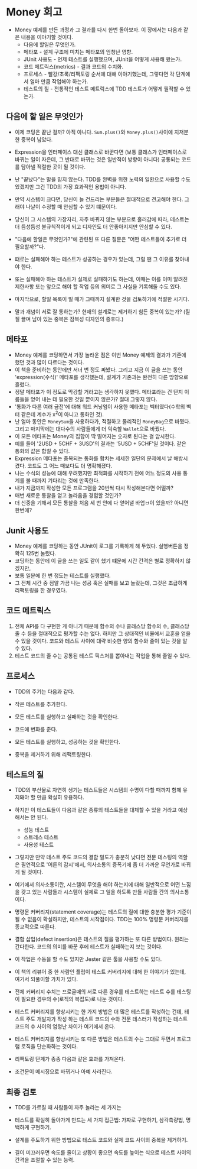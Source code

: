 # Money 회고

- Money 예제를 만든 과정과 그 결과를 다시 한번 돌아보자. 이 장에서는 다음과 같은 내용을 이야기할 것이다.
  - 다음에 할일은 무엇인가.
  - 메타포 - 설계 구조에 미치는 메타포의 엄청난 영향.
  - JUnit 사용도 - 언제 테스트를 실행했으며, JUnit을 어떻게 사용해 왔는가.
  - 코드 메트릭스(metrics) - 결과 코드의 수치화.
  - 프로세스 - 빨강/초록/리팩토링 순서에 대해 이야기했는데, 그렇다면 각 단계에서 얼마 만큼 작업해야 하는가.
  - 테스트의 질 - 전통적인 테스트 메트릭스에 TDD 테스트가 어떻게 필적할 수 있는가.
  
## 다음에 할 일은 무엇인가

- 이제 코딩은 끝난 걸까? 아직 아니다. `Sum.plus()`와 `Money.plus()`사이에 지저분한 중복이 남았다.
- Expression을 인터페이스 대신 클래스로 바꾼다면 (보통 클래스가 인터페이스로 바뀌는 일이 자은데, 그 반대로 바뀌는 것은 일반적이 방향이 아니다) 공통되는 코드를 담아낼 적절한 곳이 될 것이다.
- 난 "끝났다"는 말을 믿지 않는다. TDD를 완벽을 위한 노력의 일환으로 사용할 수도 있겠지만 그건 TDD의 가장 효과적인 용법이 아니다.
- 만약 시스템이 크다면, 당신이 늘 건드리는 부분들은 절대적으로 견고해야 한다. 그래야 나날이 수정할 때 안심할 수 있기 떄문이다.
- 당신이 그 시스템의 가장자리, 자주 바뀌지 않는 부분으로 홀러감에 따라, 테스트는 더 듬성듬성 불규칙적이게 되고 디자인도 더 안좋아지지만 안심할 수 있다.


- "다음에 할일은 무엇인가?"에 관련된 또 다른 질문은 "어떤 테스트들이 추가로 더 필요할까?"다.
- 떄로는 실패해야 하는 테스트가 성공하는 경우가 있는데, 그럴 땐 그 이유를 찾아내야 한다.
- 또는 실패해야 하는 테스트가 실제로 실패하기도 하는데, 이때는 이를 이미 알려진 제한사항 또는 앞으로 해야 할 작업 등의 의미로 그 사실을 기록해둘 수도 있다.
- 마지막으로, 할일 목록이 빌 때가 그때까지 설계한 것을 검토하기에 적절한 시기다.
- 말과 개념이 서로 잘 통하는가? 현재의 설계로는 제거하기 힘든 중복이 있는가? (질질 끌며 남아 있는 중복은 잠복성 디자인의 증후다.)


## 메타포

- Money 예제를 코딩하면서 가장 놀라운 점은 이번 Money 예제의 결과가 기존에 했던 것과 많이 다르다는 것이다.
- 이 책을 준비하는 동안에만 서너 번 정도 짜봤다. 그리고 지금 이 글을 쓰는 동안 'expression(수식)' 메타포를 생각했는데, 설계가 기존과는 완전히 다른 방향으로 흘렀다.
- 정말 메타포가 이 정도로 막강할 거라고는 생각하지 못했다. 메타포라는 건 단지 이름들을 얻어 내는 데 필요한 것일 뿐이지 않은가? 절대 그렇지 않다.
- '통화가 다른 여러 금전'에 대해 워드 커닝엄이 사용한 메타포는 벡터였다(수학의 벡터 같은데 계수가 x<sup>2</sup>이 아니고 통화인 것).
- 난 얼마 동안은 `MoneySum`을 사용하다가, 적절하고 물리적인 `MoneyBag`으로 바꿨다. 그리고 마지막에는 대다수의 사람들에게 더 익숙할 `Wallet`으로 바꿨다.
- 이 모든 메타포는 Money의 집합이 딱 떨어지는 숫자로 된다는 걸 암시한다.
- 예를 들어 '2USD + 5CHF + 3USD'의 결과는 '5USD + 5CHF'일 것이다. 같은 통화의 값은 합칠 수 있다.
- Expression 메타포는 중복되는 통화를 합치는 세세한 일단의 문제에서 날 해방시켰다. 코드도 그 어느 때보다도 더 명확해졌다.
- 나는 수식의 성능에 대해 우려했지만 최적화를 시작하기 전에 어느 정도의 사용 통계를 볼 때까지 기다리는 것에 만족한다.
- 내가 지금까지 작성한 모든 프로그램을 20번씩 다시 작성해본다면 어떨까?
- 매번 새로운 통찰을 얻고 놀라움을 경험할 것인가?
- 더 신중을 기해서 모든 통찰을 처음 세 번 안에 다 얻어낼 바업ㅂ이 있을까? 아니면 한번에?


## Junit 사용도

- Money 예제를 코딩하는 동안 JUnit이 로그를 기록하게 해 두었다. 실행버튼을 정확히 125번 눌렀다.
- 코딩하는 동안에 이 글을 쓰는 일도 같이 했기 떄문에 시간 간격은 별로 정확하지 않겠지만,
- 보통 일분에 한 번 정도는 테스트를 실행했다.
- 그 전체 시간 중 점알 가끔 나는 성공 혹은 실패를 보고 놀랐는데, 그것은 조급하게 리팩토링을 한 경우였다.


## 코드 메트릭스

1. 전체 API를 다 구현한 게 아니기 때문에 함수의 수나 클래스당 함수의 수, 클래스당 줄 수 등을 절대적으로 평가할 수는 없다. 하지만 그 상대적인 비율에서 교훈을 얻을 수 있을 것이다. 코드와 테스트 사이에 대략 비슷한 양의 함수와 줄이 있는 것을 알 수 있다.
2. 테스트 코드의 줄 수는 공통된 테스트 픽스처를 뽑아내는 작업을 통해 줄일 수 있다.


## 프로세스

- TDD의 주기는 다음과 같다.


- 작은 테스트를 추가한다.
- 모든 테스트를 실행하고 실패하는 것을 확인한다.
- 코드에 변화를 준다.
- 모든 테스트를 실행하고, 성공하는 것을 확인한다.
- 중복을 제거하기 위해 리팩토링한다.


## 테스트의 질

- TDD의 부산물로 자연히 생기는 테스트들은 시스템의 수명이 다할 때까지 함께 유지돼야 할 만큼 확실히 유용하다.
- 하지만 이 테스트들이 다음과 같은 종류의 테스트들을 대체할 수 있을 거라고 예상해서는 안 된다.
  - 성능 테스트
  - 스트레스 테스트
  - 사용성 테스트
- 그렇지만 만약 테스트 주도 코드의 결함 밀도가 충분히 낮다면 전문 테스팅의 역할은 필연적으로 '어른의 감시'에서, 의사소통의 증폭기에 좀 더 가까운 무언가로 바뀌게 될 것이다.
- 여기에서 의사소통이란, 시스템이 무엇을 해야 하는지에 대해 일반적으로 어떤 느낌을 갖고 있는 사람들과 시스템이 실제로 그 일을 하도록 만들 사람들 간의 의사소통이다.


- 명령문 커버리지(statement coverage)는 테스트의 질에 대한 충분한 평가 기준이 될 수 없음이 확실하지만, 테스트의 시작점이다. TDD는 100% 명령문 커버리지를 종교적으로 따른다.
- 결함 삽입(defect insertion)은 테스트의 질을 평가하는 또 다른 방법이다. 원리는 간다한다. 코드의 의미를 바꾼 후에 테스트가 실패하는지 보는 것이다.
- 이 작업은 수동을 할 수도 있지만 Jester 같은 툴을 사용할 수도 있다.


- 이 책의 리뷰어 중 한 사람인 플립이 테스트 커버리지에 대해 한 이야기가 있는데, 여기서 되풀이할 가치가 있다.
- 전체 커버리지 수치는 프로글매의 서로 다른 경우를 테스트하는 테스트 수를 테스팅이 필요한 경우의 수(로직의 복잡도)로 나눈 것이다.
- 테스트 커버리지를 향상시키는 한 가지 방법은 더 많은 테스트를 작성하는 건데, 테스트 주도 개발자가 작성 하는 테스트 코드의 수와 전문 테스터가 작성하는 테스트 코드의 수 사이의 엄청난 차이가 여기에서 온다.
- 테스트 커버리지를 향상시키는 또 다른 방법은 테스트의 수는 그대로 두면서 프로그램 로직을 단순화하는 것이다.
- 리팩토링 단계가 종종 다음과 같은 효과를 가져온다.
- 조건문이 메시징으로 바뀌거나 아예 사라진다.


## 최종 검토

- TDD를 가르칠 때 사람들이 자주 놀라는 세 가지는


- 테스트를 확실히 돌아가게 만드는 세 가지 접근법: 가짜로 구현하기, 삼각측량법, 명백하게 구현하기.
- 설계를 주도하기 위한 방법으로 테스트 코드와 실제 코드 사이의 중복을 제거하기.
- 길이 미끄러우면 속도를 줄이고 상황이 좋으면 속도를 높이는 식으로 테스트 사이의 간격을 조절할 수 있는 능력.